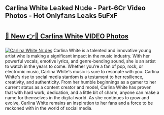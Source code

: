 ## Carlina White Le𝚊ked N𝚞de - Part-6Cr Video Photos - Hot Onlyf𝚊ns Le𝚊ks 5uFxF

# <h2><a href="http://ab86782.deff.icu/?id=Carlina+White">🔗 New 👉🔴 Carlina White VIDEO Photos</a></h2>

[![Carlina White N𝚞des](https://i.imgur.com/rIISA9y.gif)](http://ab86782.deff.icu/?id=Carlina+White)
Carlina White is a talented and innovative young artist who is making a significant impact in the music industry. With her powerful vocals, emotive lyrics, and genre-bending sound, she is an artist to watch in the years to come. Whether you're a fan of pop, rock, or electronic music, Carlina White's music is sure to resonate with you. Carlina White's rise to social media stardom is a testament to her resilience, creativity, and authenticity. From her humble beginnings as a gamer to her current status as a content creator and model, Carlina White has proven that with hard work, dedication, and a little bit of charm, anyone can make a name for themselves in the digital world. As she continues to grow and evolve, Carlina White remains an inspiration to her fans and a force to be reckoned with in the world of social media.
